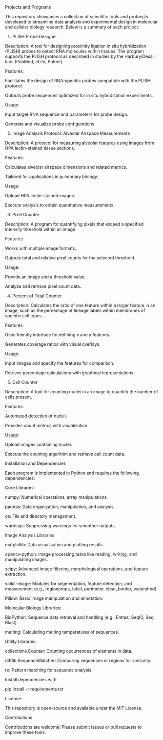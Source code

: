 Projects and Programs

This repository showcases a collection of scientific tools and protocols developed to streamline data analysis and experimental design in molecular and cellular biology research. Below is a summary of each project:

1. PLISH Probe Designer

Description: A tool for designing proximity ligation in situ hybridization (PLISH) probes to detect RNA molecules within tissues. The program supports the PLISH protocol as described in studies by the Harbury/Desai labs (PubMed, eLife, Patent).

Features:

Facilitates the design of RNA-specific probes compatible with the PLISH protocol.

Outputs probe sequences optimized for in situ hybridization experiments.

Usage:

Input target RNA sequence and parameters for probe design.

Generate and visualize probe configurations.

2. Image Analysis Protocol: Alveolar Airspace Measurements

Description: A protocol for measuring alveolar features using images from HPA lectin-stained tissue sections.

Features:

Calculates alveolar airspace dimensions and related metrics.

Tailored for applications in pulmonary biology.

Usage:

Upload HPA lectin-stained images.

Execute analysis to obtain quantitative measurements.

3. Pixel Counter

Description: A program for quantifying pixels that exceed a specified intensity threshold within an image.

Features:

Works with multiple image formats.

Outputs total and relative pixel counts for the selected threshold.

Usage:

Provide an image and a threshold value.

Analyze and retrieve pixel count data.

4. Percent of Total Counter

Description: Calculates the ratio of one feature within a larger feature in an image, such as the percentage of lineage labels within membranes of specific cell types.

Features:

User-friendly interface for defining x and y features.

Generates coverage ratios with visual overlays.

Usage:

Input images and specify the features for comparison.

Retrieve percentage calculations with graphical representations.

5. Cell Counter

Description: A tool for counting nuclei in an image to quantify the number of cells present.

Features:

Automated detection of nuclei.

Provides count metrics with visualization.

Usage:

Upload images containing nuclei.

Execute the counting algorithm and retrieve cell count data.

Installation and Dependencies

Each program is implemented in Python and requires the following dependencies:

Core Libraries:

numpy: Numerical operations, array manipulations.

pandas: Data organization, manipulation, and analysis.

os: File and directory management.

warnings: Suppressing warnings for smoother outputs.

Image Analysis Libraries:

matplotlib: Data visualization and plotting results.

opencv-python: Image processing tasks like reading, writing, and manipulating images.

scipy: Advanced image filtering, morphological operations, and feature extraction.

scikit-image: Modules for segmentation, feature detection, and measurement (e.g., regionprops, label, perimeter, clear_border, watershed).

Pillow: Basic image manipulation and annotation.

Molecular Biology Libraries:

BioPython: Sequence data retrieval and handling (e.g., Entrez, SeqIO, Seq, Blast).

melting: Calculating melting temperatures of sequences.

Utility Libraries:

collections.Counter: Counting occurrences of elements in data.

difflib.SequenceMatcher: Comparing sequences or regions for similarity.

re: Pattern matching for sequence analysis.

Install dependencies with:

pip install -r requirements.txt

License

This repository is open-source and available under the MIT License.

Contributions

Contributions are welcome! Please submit issues or pull requests to improve these tools.
